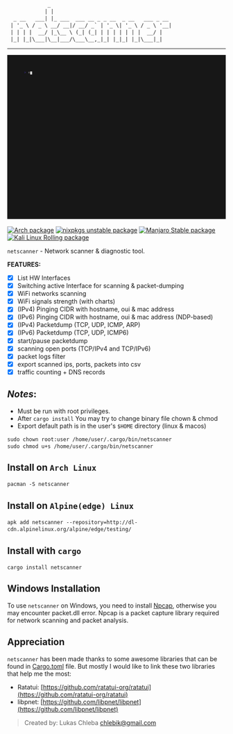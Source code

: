 ```
             _                                       
            | |                                      
  _ __   ___| |_ ___  ___ __ _ _ __  _ __   ___ _ __ 
 | '_ \ / _ \ __/ __|/ __/ _` | '_ \| '_ \ / _ \ '__|
 | | | |  __/ |_\__ \ (_| (_| | | | | | | |  __/ |   
 |_| |_|\___|\__|___/\___\__,_|_| |_|_| |_|\___|_|
```                                                  
***
<img src='./demo.gif' width='550px'/>

[![Arch package](https://repology.org/badge/version-for-repo/arch/netscanner.svg)](https://repology.org/project/netscanner/versions)
[![nixpkgs unstable package](https://repology.org/badge/version-for-repo/nix_unstable/netscanner.svg)](https://repology.org/project/netscanner/versions)
[![Manjaro Stable package](https://repology.org/badge/version-for-repo/manjaro_stable/netscanner.svg)](https://repology.org/project/netscanner/versions)
[![Kali Linux Rolling package](https://repology.org/badge/version-for-repo/kali_rolling/netscanner.svg)](https://repology.org/project/netscanner/versions)

`netscanner` - Network scanner & diagnostic tool.

**FEATURES:**
- [x] List HW Interfaces
- [x] Switching active Interface for scanning & packet-dumping
- [x] WiFi networks scanning
- [x] WiFi signals strength (with charts)
- [x] (IPv4) Pinging CIDR with hostname, oui & mac address
- [x] (IPv6) Pinging CIDR with hostname, oui & mac address (NDP-based)
- [x] (IPv4) Packetdump (TCP, UDP, ICMP, ARP)
- [x] (IPv6) Packetdump (TCP, UDP, ICMP6)
- [x] start/pause packetdump
- [x] scanning open ports (TCP/IPv4 and TCP/IPv6)
- [x] packet logs filter
- [x] export scanned ips, ports, packets into csv
- [x] traffic counting + DNS records

## *Notes*:
- Must be run with root privileges. 
- After `cargo install` You may try to change binary file chown & chmod
- Export default path is in the user's `$HOME` directory (linux & macos)
```
sudo chown root:user /home/user/.cargo/bin/netscanner
sudo chmod u+s /home/user/.cargo/bin/netscanner
```

## Install on `Arch Linux`
```
pacman -S netscanner
```

## Install on `Alpine(edge) Linux`
```
apk add netscanner --repository=http://dl-cdn.alpinelinux.org/alpine/edge/testing/
```

## Install with `cargo`
```
cargo install netscanner
```

## Windows Installation

To use `netscanner` on Windows, you need to install [Npcap](https://npcap.com/dist/npcap-1.80.exe), otherwise you may encounter packet.dll error. Npcap is a packet capture library required for network scanning and packet analysis.

## Appreciation
`netscanner` has been made thanks to some awesome libraries that can be found in [Cargo.toml](./Cargo.toml) file.
But mostly I would like to link these two libraries that help me the most:
- Ratatui: [https://github.com/ratatui-org/ratatui](https://github.com/ratatui-org/ratatui)
- libpnet: [https://github.com/libpnet/libpnet](https://github.com/libpnet/libpnet)

> Created by: Lukas Chleba <chlebik@gmail.com>
